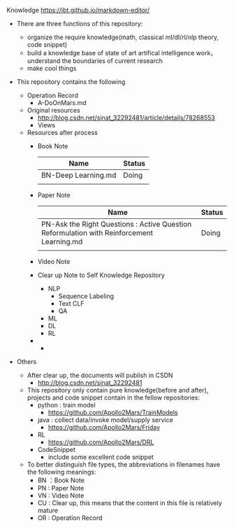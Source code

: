 Knowledge https://jbt.github.io/markdown-editor/

- There are three functions of this repository:
  - organize the require knowledge(math, classical ml/dl/rl/nlp theory, code snippet)
  - build a knowledge base of state of art artifical intelligence work，understand the boundaries of current research
  - make cool things

- This repository contains the following
  - Operation Record
    - A-DoOnMars.md
  - Original resources
    - http://blog.csdn.net/sinat_32292481/article/details/78268553
    - Views
  - Resources after process
    - Book Note 

      | Name                | Status |
      | ------------------- | ------ |
      | BN-Deep Learning.md | Doing  |
      |                     |        |

    - Paper Note
    
      | Name                                     | Status |
      | ---------------------------------------- | ------ |
      | PN-Ask the Right Questions : Active Question Reformulation with Reinforcement Learning.md | Doing  |
      |                                          |        |

    - Video Note
            
   
    - Clear up Note to Self Knowledge Repository
      - NLP
        - Sequence Labeling
        - Text CLF
        - QA
      - ML
      - DL
      - RL
    - - 
- Others
  - After clear up, the documents will publish in CSDN
    - http://blog.csdn.net/sinat_32292481
  - This repository only contain pure knowledge(before and after), projects and code snippet contain in the fellow repositories: 
    - python : train model
      - https://github.com/Apollo2Mars/TrainModels
    - java : collect data/invoke model/supply service 
      - https://github.com/Apollo2Mars/Friday
    - RL
      - https://github.com/Apollo2Mars/DRL
    - CodeSnippet
      - include some excellent code snippet
  - To better distinguish file types, the abbreviations in filenames have the following meanings:
    - BN ：Book Note
    - PN : Paper Note
    - VN : Video Note
    - CU : Clear up, this means that the content in this file is relatively mature
    - OR : Operation Record
